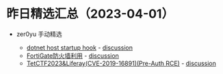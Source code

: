 # 昨日精选汇总（2023-04-01）

- zer0yu 手动精选

  - [dotnet host startup hook]() - [discussion](https://github.com/zer0yu/picker/issues/13)
  - [FortiGate防火墙利用]() - [discussion](https://github.com/zer0yu/picker/issues/15)
  - [TetCTF2023&Liferay(CVE-2019-16891)(Pre-Auth RCE)]() - [discussion](https://github.com/zer0yu/picker/issues/14)
